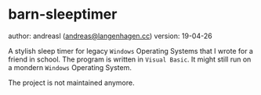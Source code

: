# barn-sleeptimer
author: andreasl (andreas@langenhagen.cc)
version: 19-04-26

A stylish sleep timer for legacy `Windows` Operating Systems that I wrote for a friend in school. The program is written in `Visual Basic`. It might still run on a mondern `Windows` Operating System.

The project is not maintained anymore.